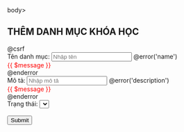 body>
    <h2>THÊM DANH MỤC KHÓA HỌC</h2>
    <form action="{{ route('categories.store') }}" method="POST">
        @csrf
        <div class="mb-3">
            <label>Tên danh mục:</label>
            <input type="text" name="name" class="form-control" placeholder="Nhập tên">
            @error('name')
                <div style="color: red">{{ $message }}</div>
            @enderror
        </div>
        <div class="mb-3">
            <label>Mô tả:</label>
            <input type="text" name="description" class="form-control" placeholder="Nhập mô tả">
            @error('description')
            <div style="color: red">{{ $message }}</div>
        @enderror
        </div>
        <div class="mb-3">
            <label>Trạng thái:</label>
            <select name="status" class="form-control">
                <option @selected(request()->status == \App\Models\Category::INACTIVE) value="{{ \App\Models\Category::INACTIVE }}">Đang Đóng</option>
                <option @selected(request()->status == \App\Models\Category::ACTIVE) value="{{ \App\Models\Category::ACTIVE }}">Đang mở</option>
            </select><br>
        </div><br>
        <div class="mb-3">
            <input type="submit" value="Submit">
        </div>
    </form>
</body>

</html>
<style>

</style>